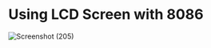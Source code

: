 # Using LCD Screen with 8086

![Screenshot (205)](https://user-images.githubusercontent.com/60793259/112337492-02525080-8ccf-11eb-97e8-4f2e268fce1a.png)

